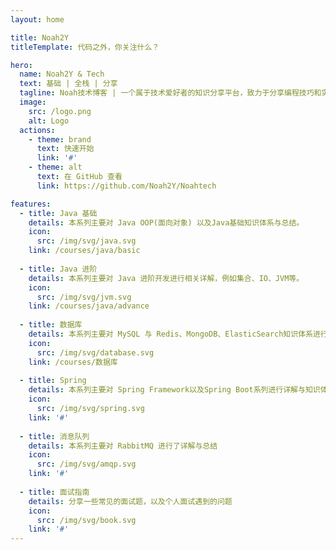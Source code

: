 ```yaml
---
layout: home

title: Noah2Y
titleTemplate: 代码之外，你关注什么？

hero:
  name: Noah2Y & Tech
  text: 基础 | 全栈 | 分享
  tagline: Noah技术博客 | 一个属于技术爱好者的知识分享平台，致力于分享编程技巧和实用的开发经验
  image:
    src: /logo.png
    alt: Logo
  actions:
    - theme: brand
      text: 快速开始
      link: '#'
    - theme: alt
      text: 在 GitHub 查看
      link: https://github.com/Noah2Y/Noahtech

features:
  - title: Java 基础
    details: 本系列主要对 Java OOP(面向对象) 以及Java基础知识体系与总结。
    icon:
      src: /img/svg/java.svg
    link: /courses/java/basic
    
  - title: Java 进阶
    details: 本系列主要对 Java 进阶开发进行相关详解，例如集合、IO、JVM等。
    icon:
      src: /img/svg/jvm.svg
    link: /courses/java/advance
    
  - title: 数据库
    details: 本系列主要对 MySQL 与 Redis、MongoDB、ElasticSearch知识体系进行详解与总结
    icon:
      src: /img/svg/database.svg
    link: /courses/数据库
    
  - title: Spring
    details: 本系列主要对 Spring Framework以及Spring Boot系列进行详解与知识体系梳理
    icon:
      src: /img/svg/spring.svg
    link: '#'
    
  - title: 消息队列
    details: 本系列主要对 RabbitMQ 进行了详解与总结
    icon:
      src: /img/svg/amqp.svg
    link: '#'
    
  - title: 面试指南
    details: 分享一些常见的面试题，以及个人面试遇到的问题
    icon:
      src: /img/svg/book.svg
    link: '#'
---
```

